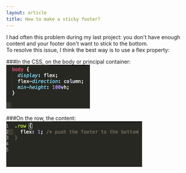 ```yaml
---
layout: article
title: How to make a sticky footer?
---
```


I had often this problem during my last project: you don't have enough content and your footer don't want to stick to the bottom.  
To resolve this issue, I think the best way is to use a flex property:                                                             

###In the CSS, on the body or principal container:
![css](/images/article3.png)


###On the row, the content:
![css](/images/sticky-footer.png)
